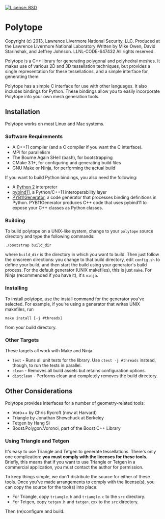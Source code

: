 [![License: BSD](https://img.shields.io/badge/License-BSD%202.0-brightgreen.svg)](https://opensource.org/licenses/MPL-2.0)

# Polytope

Copyright (c) 2013, Lawrence Livermore National Security, LLC.
Produced at the Lawrence Livermore National Laboratory
Written by Mike Owen, David Starinshak, and Jeffrey Johnson.
LLNL-CODE-647432
All rights reserved.

Polytope is a C++ library for generating polygonal and polyhedral meshes.
It makes use of various 2D and 3D tessellation techniques, but provides a
single representation for these tessellations, and a simple interface for
generating them.

Polytope has a simple C interface for use with other languages. It also
includes bindings for Python. These bindings allow you to easily incorporate
Polytope into your own mesh generation tools.

## Installation

Polytope works on most Linux and Mac systems.

### Software Requirements

+ A C++11 compiler (and a C compiler if you want the C interface).
+ MPI for parallelism
+ The Bourne Again SHell (bash), for bootstrapping
+ CMake 3.1+, for configuring and generating build files
+ GNU Make or Ninja, for performing the actual build

If you want to build Python bindings, you also need the following:
+ A [Python 2](https://www.python.org/downloads) interpreter
+ [pybind11](https://github.com/pybind/pybind11), a Python/C++11
  interoperability layer
+ [PYB11Generator](https://github.com/jmikeowen/PYB11Generator), a code
  generator that processes binding definitions in Python. PYB11Generator
  produces C++ code that uses pybind11 to expose your C++ classes as Python
  classes.

### Building

To build polytope on a UNIX-like system, change to your `polytope` source
directory and type the following commands:

```
./bootstrap build_dir
```

where `build_dir` is the directory in which you want to build. Then just
follow the onscreen directions: you change to that build directory, edit
`config.sh` to define your build, and then start the build using your
generator's build process. For the default generator (UNIX makefiles), this
is just `make`. For Ninja (recommended if you have it), it's `ninja`.

### Installing

To install polytope, use the install command for the generator you've selected.
For example, if you're using a generator that writes UNIX makefiles, run

```
make install [-j #threads]
```

from your build directory.

### Other Targets

These targets all work with Make and Ninja.

+ `test` - Runs all unit tests for the library. Use `ctest -j #threads`
   instead, though, to run the tests in parallel.
+ `clean` - Removes all build assets but retains configuration options.
+ `distclean` - Performs clean and completely removes the build directory.

## Other Considerations

Polytope provides interfaces for a number of geometry-related tools:

+ Voro++ by Chris Rycroft (now at Harvard)
+ Triangle by Jonathan Shewchuck at Berkeley
+ Tetgen by Hang Si
+ Boost.Polygon.Voronoi, part of the Boost C++ Library

### Using Triangle and Tetgen

It's easy to use Triangle and Tetgen to generate tessellations. There's only
one complication: **you must comply with the licenses for these tools**.
Briefly, this means that if you want to use Triangle or Tetgen in a commercial
application, you must contact the author for permission.

To keep things simple, we don't distribute the source for either of these
tools. Once you've made arrangements to comply with the license(s), you can
copy the source for the tool(s) into place:

+ For Triangle, copy `triangle.h` and `triangle.c` to the `src` directory.
+ For Tetgen, copy `tetgen.h` and `tetgen.cxx` to the `src` directory.

Then (re)configure and build.

